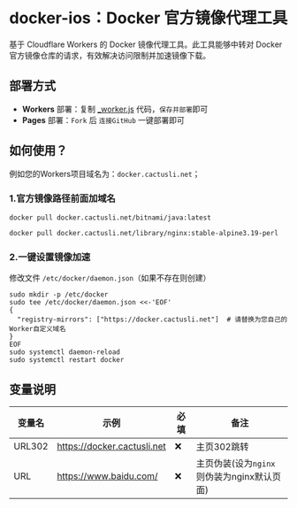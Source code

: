 

# docker-ios：Docker 官方镜像代理工具

基于 Cloudflare Workers 的 Docker 镜像代理工具。此工具能够中转对 Docker 官方镜像仓库的请求，有效解决访问限制并加速镜像下载。

## 部署方式

- **Workers** 部署：复制 [_worker.js](https://github.com/cmliu/CF-Workers-docker.io/blob/main/_worker.js) 代码，`保存并部署`即可
- **Pages** 部署：`Fork` 后 `连接GitHub` 一键部署即可

## 如何使用？

例如您的Workers项目域名为：`docker.cactusli.net`；

### 1.官方镜像路径前面加域名
```shell
docker pull docker.cactusli.net/bitnami/java:latest
```
```shell
docker pull docker.cactusli.net/library/nginx:stable-alpine3.19-perl
```

### 2.一键设置镜像加速
修改文件 `/etc/docker/daemon.json`（如果不存在则创建）
```shell
sudo mkdir -p /etc/docker
sudo tee /etc/docker/daemon.json <<-'EOF'
{
  "registry-mirrors": ["https://docker.cactusli.net"]  # 请替换为您自己的Worker自定义域名
}
EOF
sudo systemctl daemon-reload
sudo systemctl restart docker
```

## 变量说明
| 变量名 | 示例 | 必填 | 备注 |
|--|--|--|--|
| URL302 | https://docker.cactusli.net |❌| 主页302跳转 |
| URL | https://www.baidu.com/ |❌| 主页伪装(设为`nginx`则伪装为nginx默认页面) |

